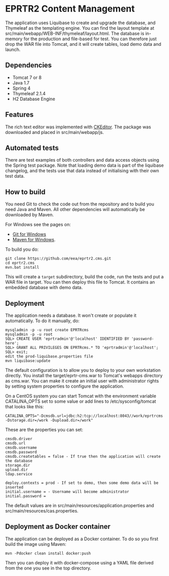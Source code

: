 EPRTR2 Content Management
=========================

The application uses Liquibase to create and upgrade the database, and Thymeleaf as the templating engine.
You can find the layout template at src/main/webapp/WEB-INF/thymeleaf/layout.html. The database is in-memory
for the production and file-based for test. You can therefore just drop the WAR file into Tomcat, and it will
create tables, load demo data and launch.

Dependencies
------------
* Tomcat 7 or 8
* Java 1.7
* Spring 4
* Thymeleaf 2.1.4
* H2 Database Engine

Features
--------
The rich text editor was implemented with [CKEditor](http://ckeditor.com/). The package was downloaded and placed in src/main/webapp/js.

Automated tests
---------------
There are test examples of both controllers and data access objects using the Spring test package.
Note that loading demo data is part of the liquibase changelog, and the tests use that data instead
of initialising with their own test data.

How to build
------------
You need Git to check the code out from the repository and to build you need Java and Maven.  All other dependencies will automatically be downloaded by Maven.

For Windows see the pages on:
* [Git for Windows](http://git-scm.com/downloads)
* [Maven for Windows](http://maven.apache.org/guides/getting-started/windows-prerequisites.html).

To build you do:
```
git clone https://github.com/eea/eprtr2.cms.git
cd eprtr2.cms
mvn.bat install
```

This will create a `target` subdirectory, build the code, run the tests and put a WAR file in target. You can then deploy this file to Tomcat. It contains an embedded database with demo data.

Deployment
----------
The application needs a database. It won't create or populate it automatically. To do it manually, do:

```
mysqladmin -p -u root create EPRTRcms
mysqladmin -p -u root
SQL> CREATE USER 'eprtradmin'@'localhost' IDENTIFIED BY 'password-here';
SQL> GRANT ALL PRIVILEGES ON EPRTRcms.* TO 'eprtradmin'@'localhost';
SQL> exit;
edit the prod-liquibase.properties file
mvn liquibase:update
```

The default configuration is to allow you to deploy to your own workstation directly. You install the target/eprtr-cms.war to Tomcat's webapps directory as cms.war. You can make it create an initial user with administrator rights by setting system properties to configure the application.

On a CentOS system you can start Tomcat with the environment variable CATALINA_OPTS set to some value or add lines to /etc/sysconfig/tomcat that looks like this:
```
CATALINA_OPTS="-Dcmsdb.url=jdbc:h2:tcp://localhost:8043//work/eprtrcms -Dstorage.dir=/work -Dupload.dir=/work"
```
These are the properties you can set:
```
cmsdb.driver
cmsdb.url
cmsdb.username
cmsdb.password
cmsdb.createtables = false - If true then the application will create the database
storage.dir
upload.dir
ldap.service

deploy.contexts = prod - If set to demo, then some demo data will be inserted
initial.username = - Username will become administrator
initial.password =

```
The default values are in src/main/resources/application.properties and src/main/resources/cas.properties.

Deployment as Docker container
------------------------------

The application can be deployed as a Docker container. To do so you first build the image using Maven:

```
mvn -Pdocker clean install docker:push
```
Then you can deploy it with docker-compose using a YAML file derived from the one you see in the top directory.

